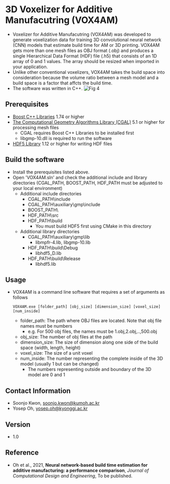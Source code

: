 # 3D Voxelizer for Additive Manufacutring (VOX4AM)
- Voxelizer for Additive Manufacutring (VOX4AM) was developed to generate voxelization data for training 3D convolutional neural network (CNN) models that estimate build time for AM or 3D printing. VOX4AM gets more than one mesh files as OBJ format (.obj) and produces a single Hierarchical Data Format (HDF) file (.h5) that consists of an 1D array of 0 and 1 values. The array should be resized when imported in your application.
- Unlike other conventional voxelizers, VOX4AM takes the build space into consideration because the volume ratio between a mesh model and a build space is a factor that affcts the build time. 
- The software was written in C++.
![Fig 4](https://user-images.githubusercontent.com/67339153/120209624-dcff3700-c269-11eb-933a-4064a32ef2f8.jpg)
## Prerequisites
- [Boost C++ Libraries](https://www.boost.org/) 1.74 or higher
- [The Computational Geometry Algorithms Library (CGAL)](https://www.cgal.org/download.html) 5.1 or higher for processing mesh files
  - CGAL requires Boost C++ Libraries to be installed first
  - libgmp-10.dll is required to run the software
- [HDF5 Library](https://www.hdfgroup.org/downloads/hdf5/source-code/) 1.12  or higher for writing HDF files
## Build the software
- Install the prerequisites listed above.
- Open 'VOX4AM.sln' and check the additional include and library directories (CGAL_PATH, BOOST_PATH, HDF_PATH must be adjusted to your local environment)
  - Additional include directories
    - CGAL_PATH\include
    - CGAL_PATH\auxiliary\gmp\include
    - BOOST_PATH\
    - HDF_PATH\src
    - HDF_PATH\build
      - You must build HDF5 first using CMake in this directory
  - Additional library directories
    - CGAL_PATH\auxiliary\gmp\lib
      - libmpfr-4.lib, libgmp-10.lib
    - HDF_PATH\build\Debug
      - libhdf5_D.lib
    - HDF_PATH\build\Release
      - libhdf5.lib
## Usage
- VOX4AM is a command line software that requires a set of arguments as follows
  ```
  VOX4AM.exe [folder_path] [obj_size] [dimension_size] [voxel_size] [num_inside]
  ```
    - folder_path: The path where OBJ files are located. Note that obj file names must be numbers
      - e.g. For 500 obj files, the names must be 1.obj,2.obj,..,500.obj
    - obj_size: The number of obj files at the path
    - dimension_size: The size of dimension along one side of the build space (width, length, height)
    - voxel_size: The size of a unit voxel
    - num_inside: The number representing the complete inside of the 3D model (usually 1 but can be changed)
      - The numbers representing outside and boundary of the 3D model are 0 and 1
## Contact Information
- Soonjo Kwon, soonjo.kwon@kumoh.ac.kr
- Yosep Oh, yosep.oh@kyonggi.ac.kr
## Version
- 1.0
## Reference
- Oh et al., 2021, **Neural network-based build time estimation for additive manufacturing: a performance comparison**, *Journal of Computational Design and Engineering*, To be published.
